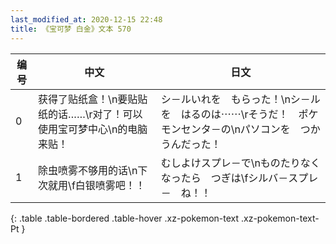 ```yaml
---
last_modified_at: 2020-12-15 22:48
title: 《宝可梦 白金》文本 570
---
```

| 编号 | 中文 | 日文 |
| ---- | ---- | ---- |
| 0 | 获得了贴纸盒！\n要贴贴纸的话……\r对了！可以使用宝可梦中心\n的电脑来贴！ | シ－ルいれを　もらった！\nシ－ルを　はるのは⋯⋯\rそうだ！　ポケモンセンタ－の\nパソコンを　つかうんだった！ |
| 1 | 除虫喷雾不够用的话\n下次就用\f白银喷雾吧！！ | むしよけスプレ－で\nものたりなくなったら　つぎは\fシルバ－スプレ－　ね！！ |
{: .table .table-bordered .table-hover .xz-pokemon-text .xz-pokemon-text-Pt }